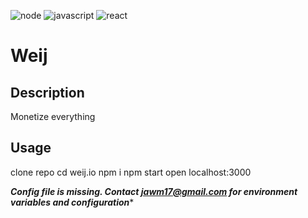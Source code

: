 ![node](https://img.shields.io/badge/node-js-blue) ![javascript](https://img.shields.io/badge/javascript-js-green) ![react](https://img.shields.io/badge/react-16.3.1-gold) 
# Weij
    
## Description

Monetize everything
    
    
## Usage 

clone repo
cd weij.io 
npm i
npm start
open localhost:3000

*****Config file is missing. Contact jawm17@gmail.com for environment variables and configuration******
